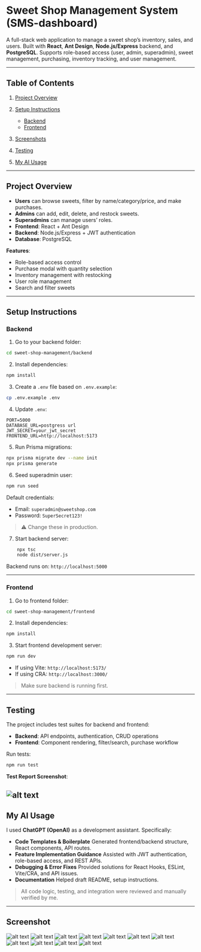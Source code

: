 

# Sweet Shop Management System (SMS-dashboard)

A full-stack web application to manage a sweet shop’s inventory, sales, and users. Built with **React**, **Ant Design**, **Node.js/Express** backend, and **PostgreSQL**. Supports role-based access (user, admin, superadmin), sweet management, purchasing, inventory tracking, and user management.

---

## Table of Contents

1. [Project Overview](#project-overview)
2. [Setup Instructions](#setup-instructions)

   * [Backend](#backend)
   * [Frontend](#frontend)
3. [Screenshots](#screenshots)
4. [Testing](#testing)
5. [My AI Usage](#my-ai-usage)

---

## Project Overview

* **Users** can browse sweets, filter by name/category/price, and make purchases.
* **Admins** can add, edit, delete, and restock sweets.
* **Superadmins** can manage users’ roles.
* **Frontend**: React + Ant Design
* **Backend**: Node.js/Express + JWT authentication
* **Database**: PostgreSQL

**Features**:

* Role-based access control
* Purchase modal with quantity selection
* Inventory management with restocking
* User role management
* Search and filter sweets

---

## Setup Instructions

### Backend

1. Go to your backend folder:

```bash
cd sweet-shop-management/backend
```

2. Install dependencies:

```bash
npm install
```

3. Create a `.env` file based on `.env.example`:

```bash
cp .env.example .env
```

4. Update `.env`:

```env
PORT=5000
DATABASE_URL=postgress url
JWT_SECRET=your_jwt_secret
FRONTEND_URL=http://localhost:5173
```

5. Run Prisma migrations:

```bash
npx prisma migrate dev --name init
npx prisma generate
```

6. Seed superadmin user:

```bash
npm run seed
```

Default credentials:

* Email: `superadmin@sweetshop.com`
* Password: `SuperSecret123!`

> ⚠️ Change these in production.

7. Start backend server:

```bash
    npx tsc
    node dist/server.js

```

Backend runs on: `http://localhost:5000`

---

### Frontend

1. Go to frontend folder:

```bash
cd sweet-shop-management/frontend
```

2. Install dependencies:

```bash
npm install
```

3. Start frontend development server:

```bash
npm run dev
```

* If using Vite: `http://localhost:5173/`
* If using CRA: `http://localhost:3000/`

> Make sure backend is running first.

---



## Testing

The project includes test suites for backend and frontend:

* **Backend**: API endpoints, authentication, CRUD operations
* **Frontend**: Component rendering, filter/search, purchase workflow

Run tests:

```bash
npm run test
```

**Test Report Screenshot**:

![alt text](<Screenshot from 2025-09-19 21-44-18.png>)
---

## My AI Usage

I used **ChatGPT (OpenAI)** as a development assistant. Specifically:

* **Code Templates & Boilerplate**
  Generated frontend/backend structure, React components, API routes.
* **Feature Implementation Guidance**
  Assisted with JWT authentication, role-based access, and REST APIs.
* **Debugging & Error Fixes**
  Provided solutions for React Hooks, ESLint, Vite/CRA, and API issues.
* **Documentation**
  Helped draft README, setup instructions.

> All code logic, testing, and integration were reviewed and manually verified by me.

---
## Screenshot

![alt text](<screenshot/Screenshot from 2025-09-19 21-06-13.png>)
![alt text](<screenshot/Screenshot from 2025-09-19 21-06-21.png>) 
![alt text](<screenshot/Screenshot from 2025-09-19 21-06-29.png>) 
![alt text](<screenshot/Screenshot from 2025-09-19 21-06-40.png>) 
![alt text](<screenshot/Screenshot from 2025-09-19 21-06-52.png>) 
![alt text](<screenshot/Screenshot from 2025-09-19 21-07-16.png>) 
![alt text](<screenshot/Screenshot from 2025-09-19 21-07-26.png>) 
![alt text](<screenshot/Screenshot from 2025-09-19 21-07-32.png>) 
![alt text](<screenshot/Screenshot from 2025-09-19 21-07-54.png>) 
![alt text](<screenshot/Screenshot from 2025-09-19 21-08-03.png>) 
![alt text](<screenshot/Screenshot from 2025-09-19 21-08-10.png>)
